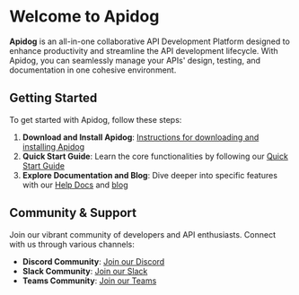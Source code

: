 # Welcome to Apidog

**Apidog** is an all-in-one collaborative API Development Platform designed to enhance productivity and streamline the API development lifecycle. With Apidog, you can seamlessly manage your APIs' design, testing, and documentation in one cohesive environment.

## Getting Started

To get started with Apidog, follow these steps:

1. **Download and Install Apidog**: 
   [Instructions for downloading and installing Apidog](https://apidog.com/download/)
2. **Quick Start Guide**: 
   Learn the core functionalities by following our [Quick Start Guide](https://apidog.com/help/introduction/walk-through-apidog)
3. **Explore Documentation and Blog**: 
   Dive deeper into specific features with our [Help Docs](https://apidog.com/help/introduction/what-is-apidog) and [blog](https://apidog.com/blog/)

## Community & Support

Join our vibrant community of developers and API enthusiasts. Connect with us through various channels:

- **Discord Community**: 
  [Join our Discord](https://discord.gg/nrGjBTnxZH)
- **Slack Community**: 
  [Join our Slack](https://join.slack.com/t/apidogcommunity/shared_invite/zt-2mshd1xuu-l4gCaDRAhdj2fFgljACQ1w)
- **Teams Community**: 
  [Join our Teams](https://teams.live.com/l/community/FEAyGDQXpocIHvE2gI)
